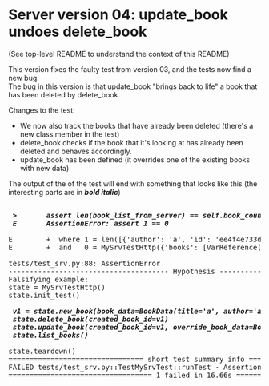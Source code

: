 # Server version 04: update_book undoes delete_book
(See top-level README to understand the context of this README)

This version fixes the faulty test from version 03, and the tests now find a new bug.<br/>
The bug in this version is that update_book "brings back to life" a book that
has been deleted by delete_book.

Changes to the test:
- We now also track the books that have already been deleted (there's a new
  class member in the test)
- delete_book checks if the book that it's looking at has already been deleted
  and behaves accordingly.
- update_book has been defined (it overrides one of the existing books with new
  data)


The output of the of the test will end with something that looks like this
(the interesting parts are in ***bold italic***)

<pre>
<b><i>
 &gt;       assert len(book_list_from_server) == self.book_count
 E       AssertionError: assert 1 == 0
</i></b>
E        +  where 1 = len([{'author': 'a', 'id': 'ee4f4e733dc54646bd81768579aa40c4', 'read': False, 'title': 'a'}])
E        +  and   0 = MySrvTestHttp({'books': [VarReference(name='v1')]}).book_count

tests/test_srv.py:88: AssertionError
-------------------------------------- Hypothesis ---------------------------------------
Falsifying example:
state = MySrvTestHttp()
state.init_test()
<b><i>
 v1 = state.new_book(book_data=BookData(title='a', author='a'))
 state.delete_book(created_book_id=v1)
 state.update_book(created_book_id=v1, override_book_data=BookData(title='a', author='a'))
 state.list_books()
</i></b>
state.teardown()
================================ short test summary info ================================
FAILED tests/test_srv.py::TestMySrvTest::runTest - AssertionError: assert 1 == 0
================================== 1 failed in 16.66s ===================================
</pre>
